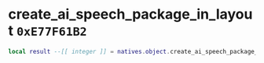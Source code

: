 # create_ai_speech_package_in_layout `0xE77F61B2`

```lua
local result --[[ integer ]] = natives.object.create_ai_speech_package_in_layout(_unk0 --[[ integer ]], _unk1 --[[ integer ]])
```